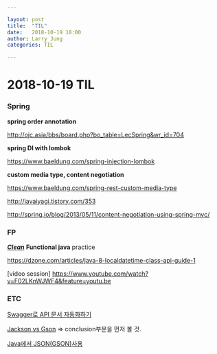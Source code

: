 ```yaml
---

layout: post
title:  "TIL"
date:   2018-10-19 18:00
author: Larry Jung
categories: TIL

---
```


# 2018-10-19 TIL       

### Spring  

**spring order annotation**  

http://ojc.asia/bbs/board.php?bo_table=LecSpring&wr_id=704   

**spring DI with lombok**  

https://www.baeldung.com/spring-injection-lombok

**custom media type, content negotiation**

https://www.baeldung.com/spring-rest-custom-media-type  

http://javaiyagi.tistory.com/353  

http://spring.io/blog/2013/05/11/content-negotiation-using-spring-mvc/  



### FP  

***<u>Clean</u>*** **Functional java** practice   

https://dzone.com/articles/java-8-localdatetime-class-api-guide-1   

[video session] https://www.youtube.com/watch?v=F02LKnWJWF4&feature=youtu.be  



### ETC  

[Swagger로 API 문서 자동화하기](https://jojoldu.tistory.com/31)  

[Jackson vs Gson](https://www.baeldung.com/jackson-vs-gson) => conclusion부분을 먼저 볼 것.  

[Java에서 JSON(GSON)사용](http://yookeun.github.io/java/2017/05/27/java-gson/)  





